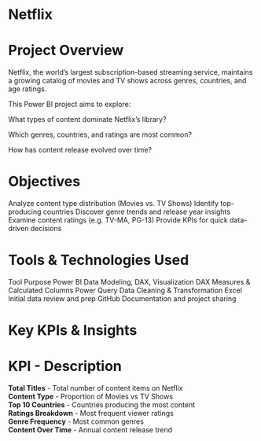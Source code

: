 # Netflix

# Project Overview
Netflix, the world’s largest subscription-based streaming service, maintains 
a growing catalog of movies and TV shows across genres, countries, and age ratings.

This Power BI project aims to explore:

What types of content dominate Netflix’s library?

Which genres, countries, and ratings are most common?

How has content release evolved over time?

# Objectives
Analyze content type distribution (Movies vs. TV Shows)
Identify top-producing countries
Discover genre trends and release year insights
Examine content ratings (e.g. TV-MA, PG-13)
Provide KPIs for quick data-driven decisions

# Tools & Technologies Used
Tool	Purpose
Power BI	Data Modeling, DAX, Visualization
DAX	Measures & Calculated Columns
Power Query	Data Cleaning & Transformation
Excel	Initial data review and prep
GitHub	Documentation and project sharing

# Key KPIs & Insights
# KPI                   -      Description

**Total Titles**       -      Total number of content items on Netflix  
**Content Type**       -     Proportion of Movies vs TV Shows  
**Top 10 Countries**   -     Countries producing the most content  
**Ratings Breakdown**  -     Most frequent viewer ratings  
**Genre Frequency**    -        Most common genres  
**Content Over Time**  -       Annual content release trend  
